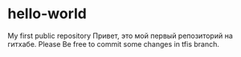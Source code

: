 # hello-world
My first public repository
Привет, это мой первый репозиторий на гитхабе. Please Be free to commit some changes in tfis branch. 
